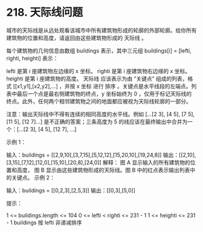 # 218. 天际线问题
  城市的天际线是从远处观看该城市中所有建筑物形成的轮廓的外部轮廓。给你所有建筑物的位置和高度，请返回由这些建筑物形成的 天际线 。
  
  每个建筑物的几何信息由数组 buildings 表示，其中三元组 buildings[i] = [lefti, righti, heighti] 表示：
  
  lefti 是第 i 座建筑物左边缘的 x 坐标。
  righti 是第 i 座建筑物右边缘的 x 坐标。
  heighti 是第 i 座建筑物的高度。
  天际线 应该表示为由 “关键点” 组成的列表，格式 [[x1,y1],[x2,y2],...] ，并按 x 坐标 进行 排序 。关键点是水平线段的左端点。列表中最后一个点是最右侧建筑物的终点，y 坐标始终为 0 ，仅用于标记天际线的终点。此外，任何两个相邻建筑物之间的地面都应被视为天际线轮廓的一部分。
  
  注意：输出天际线中不得有连续的相同高度的水平线。例如 [...[2 3], [4 5], [7 5], [11 5], [12 7]...] 是不正确的答案；三条高度为 5 的线应该在最终输出中合并为一个：[...[2 3], [4 5], [12 7], ...]
  
   
  
  示例 1：
  
  
  输入：buildings = [[2,9,10],[3,7,15],[5,12,12],[15,20,10],[19,24,8]]
  输出：[[2,10],[3,15],[7,12],[12,0],[15,10],[20,8],[24,0]]
  解释：
  图 A 显示输入的所有建筑物的位置和高度，
  图 B 显示由这些建筑物形成的天际线。图 B 中的红点表示输出列表中的关键点。
  示例 2：
  
  输入：buildings = [[0,2,3],[2,5,3]]
  输出：[[0,3],[5,0]]
   
  
  提示：
  
  1 <= buildings.length <= 104
  0 <= lefti < righti <= 231 - 1
  1 <= heighti <= 231 - 1
  buildings 按 lefti 非递减排序